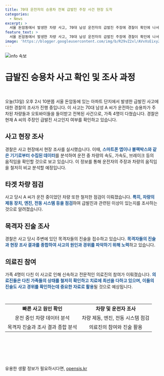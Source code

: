 ```yaml
---
title: 70대 운전자의 승용차 전복 급발진 주장 사건 현장 도착
categories:
  - News
excerpt: >
  서울 돈암동에서 발생한 차량 사고, 70대 남성 운전자의 급발진 주장에 경찰이 확인에 나서 경찰은 음주 운전은 아니었다며 사고 원인 조사 중. 사고로 가족 4명 다쳐, 이목 집중 필요!
feature_text: >
  서울 돈암동에서 발생한 차량 사고, 70대 남성 운전자의 급발진 주장에 경찰이 확인에 나서 경찰은 음주 운전은 아니었다며 사고 원인 조사 중. 사고로 가족 4명 다쳐, 이목 집중 필요!
image: 'https://blogger.googleusercontent.com/img/b/R29vZ2xl/AVvXsEixyZcFfHzMRdzZMjFBmAUKJYCLCGyLL1o632UiGVXcaFdKo_bkvkuCioo0uUKlGfBVcT3P84aROyZIXSBEx3Aw5nCQ3pTgDom1WDC4m8eifvWiAmWEEVb4x6G_l8C0QH225ldMjyaFvpxGEBGNO37VmDTDMHGhJPq73UglMfDca1-0aw/s1600/blogspot.png'
---
```


<p><img src="https://blogger.googleusercontent.com/img/b/R29vZ2xl/AVvXsEixyZcFfHzMRdzZMjFBmAUKJYCLCGyLL1o632UiGVXcaFdKo_bkvkuCioo0uUKlGfBVcT3P84aROyZIXSBEx3Aw5nCQ3pTgDom1WDC4m8eifvWiAmWEEVb4x6G_l8C0QH225ldMjyaFvpxGEBGNO37VmDTDMHGhJPq73UglMfDca1-0aw/s1600/blogspot.png" alt="info 속보" /></p>

<h1>급발진 승용차 사고 확인 및 조사 과정</h1>

<p data-ke-size="size16">&nbsp;</p>

<p>오늘(13일) 오후 2시 10분쯤 서울 돈암동에 있는 아파트 단지에서 발생한 급발진 사고에 대한 경찰의 조사가 진행 중입니다. 이 사고는 70대 남성 A 씨가 운전하는 승용차가 주차된 차량들과 오토바이들을 들이받고 전복된 사건으로, 가족 4명이 다쳤습니다. 경찰은 현재 A 씨의 주장인 급발진 사고인지 여부를 확인하고 있습니다.</p>

<h2 data-ke-size="size26">사고 현장 조사</h2>

<p data-ke-size="size16">경찰은 사고 현장에서 현장 조사를 실시했습니다. 이때, <b><span style="color: #1a5490;">스마트폰 앱이나 블랙박스와 같은 기기로부터 수집된 데이터</span></b>를 분석하여 운전 중 차량의 속도, 가속도, 브레이크 등의 움직임을 확인할 것으로 보고 있습니다. 이 정보를 통해 운전자의 주장과 차량의 움직임을 철저히 비교 분석할 예정입니다.</p>

<h2 data-ke-size="size26">타겟 차량 점검</h2>

<p data-ke-size="size16">사고 당시 A 씨가 운전 중이었던 차량 또한 철저한 점검이 이뤄졌습니다. <b><span style="color: #1a5490;">특히, 차량의 제동 장치, 엔진, 전동 시스템 등을 점검</span></b>하여 급발진과 관련된 이상이 있는지를 조사하는 것으로 알려졌습니다.</p>

<h2 data-ke-size="size26">목격자 진술 조사</h2>

<p data-ke-size="size16">경찰은 사고 당시 주변에 있던 목격자들의 진술을 접수하고 있습니다. <b><span style="color: #1a5490;">목격자들의 진술과 현장 조사 결과를 종합하여 사고의 원인과 경위를 파악하기 위해 노력</span></b>하고 있습니다.</p>

<h2 data-ke-size="size26">의료진 참여</h2>

<p data-ke-size="size16">가족 4명이 다친 이 사고로 인해 신속하고 전문적인 의료진의 참여가 이뤄졌습니다. <b><span style="color: #1a5490;">의료진들은 다친 가족들의 상태를 철저히 확인하고 치료에 최선을 다하고 있으며, 이들의 진술도 사고 경위를 확인하는데 중요한 자료로 활용</span></b>될 것으로 예상됩니다.</p>

<p data-ke-size="size16">&nbsp;</p>

<table>
    <tbody>
        <tr>
            <td style="text-align: center; height: 17px;"><b>빠른 사고 원인 확인</b></td>
            <td style="text-align: center; height: 17px;"><b>차량 및 운전자 조사</b></td>
        </tr>
        <tr>
            <td style="text-align: center; height: 17px;">운전 중인 차량 데이터 분석</td>
            <td style="text-align: center; height: 17px;">차량 제동, 엔진, 전동 시스템 점검</td>
        </tr>
        <tr>
            <td style="text-align: center; height: 17px;">목격자 진술과 조사 결과 종합 분석</td>
            <td style="text-align: center; height: 17px;">의료진의 참여와 진술 활용</td>
        </tr>
    </tbody>
</table>

<p data-ke-size="size16">&nbsp;</p>

<p data-ke-size="size16">&nbsp;</p>

<p data-ke-size="size16">&nbsp;</p>
유용한 생활 정보가 필요하시다면, <a href="https://opensis.kr" rel="dofollow">opensis.kr</a>


